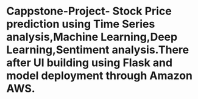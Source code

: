 # Cappstone-Project- Stock Price prediction using Time Series analysis,Machine Learning,Deep Learning,Sentiment analysis.There after UI building using Flask and model deployment through Amazon AWS.
